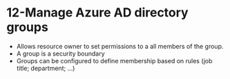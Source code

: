 # 12-Manage Azure AD directory groups

* Allows resource owner to set permissions to a all members of the group.
* A group is a security boundary
* Groups can be configured to define membership based on rules (job title; department; ...)